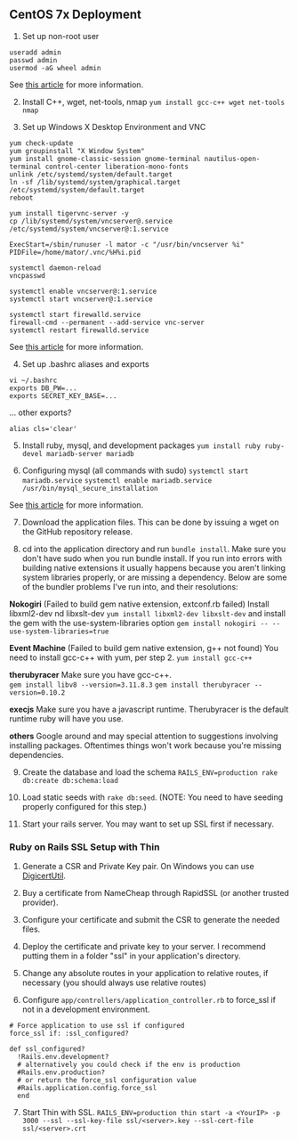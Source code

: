 ## CentOS 7x Deployment
1. Set up non-root user

```
useradd admin
passwd admin
usermod -aG wheel admin
```

See [this article](https://access.redhat.com/documentation/en-US/Red_Hat_Enterprise_Linux_OpenStack_Platform/2/html/Getting_Started_Guide/ch02s03.html) for more information.

2. Install C++, wget, net-tools, nmap
`yum install gcc-c++ wget net-tools nmap`

3. Set up Windows X Desktop Environment and VNC

```
yum check-update
yum groupinstall "X Window System"
yum install gnome-classic-session gnome-terminal nautilus-open-terminal control-center liberation-mono-fonts
unlink /etc/systemd/system/default.target
ln -sf /lib/systemd/system/graphical.target /etc/systemd/system/default.target
reboot

yum install tigervnc-server -y
cp /lib/systemd/system/vncserver@.service /etc/systemd/system/vncserver@:1.service

ExecStart=/sbin/runuser -l mator -c "/usr/bin/vncserver %i"
PIDFile=/home/mator/.vnc/%H%i.pid

systemctl daemon-reload
vncpasswd

systemctl enable vncserver@:1.service
systemctl start vncserver@:1.service

systemctl start firewalld.service
firewall-cmd --permanent --add-service vnc-server
systemctl restart firewalld.service
```

See [this article](http://www.krizna.com/centos/install-vnc-server-centos-7/) for more information.

4. Set up .bashrc aliases and exports

```
vi ~/.bashrc
exports DB_PW=...
exports SECRET_KEY_BASE=...
```

... other exports?

`alias cls='clear'`

5. Install ruby, mysql, and development packages
`yum install ruby ruby-devel mariadb-server mariadb`

6. Configuring mysql (all commands with sudo)
`systemctl start mariadb.service`
`systemctl enable mariadb.service`
`/usr/bin/mysql_secure_installation`

See [this article](https://support.rackspace.com/how-to/installing-mysql-server-on-centos/) for more information.

7. Download the application files.  This can be done by issuing a wget on the GitHub repository release.

8. cd into the application directory and run `bundle install`.  Make sure you don't have sudo when you run bundle install.
If you run into errors with building native extensions it usually happens because you aren't linking system libraries properly, or are missing a dependency.  Below are some of the bundler problems I've run into, and their resolutions:

**Nokogiri** (Failed to build gem native extension, extconf.rb failed)
Install libxml2-dev nd libxslt-dev
`yum install libxml2-dev libxslt-dev`
and install the gem with the use-system-libraries option
`gem install nokogiri -- --use-system-libraries=true`

**Event Machine** (Failed to build gem native extension, g++ not found)
You need to install gcc-c++ with yum, per step 2.
`yum install gcc-c++`

**therubyracer**
Make sure you have gcc-c++.  
`gem install libv8 --version=3.11.8.3`
`gem install therubyracer --version=0.10.2`

**execjs**
Make sure you have a javascript runtime.  Therubyracer is the default runtime ruby will have you use.

**others**
Google around and may special attention to suggestions involving installing packages.  Oftentimes things won't work because you're missing dependencies.

9. Create the database and load the schema
`RAILS_ENV=production rake db:create db:schema:load`

10. Load static seeds with `rake db:seed`.  (NOTE: You need to have seeding properly configured for this step.)

11. Start your rails server.  You may want to set up SSL first if necessary.


### Ruby on Rails SSL Setup with Thin
1. Generate a CSR and Private Key pair.  On Windows you can use [DigicertUtil](https://www.digicert.com/util/).

2. Buy a certificate from NameCheap through RapidSSL (or another trusted provider).

3. Configure your certificate and submit the CSR to generate the needed files.

4. Deploy the certificate and private key to your server.  I recommend putting them in a folder "ssl" in your application's directory.

5. Change any absolute routes in your application to relative routes, if necessary (you should always use relative routes)

6. Configure `app/controllers/application_controller.rb` to force_ssl if not in a development environment.

```
# Force application to use ssl if configured
force_ssl if: :ssl_configured?

def ssl_configured?
  !Rails.env.development?
  # alternatively you could check if the env is production
  #Rails.env.production?
  # or return the force_ssl configuration value
  #Rails.application.config.force_ssl
  end
```

7. Start Thin with SSL.
`RAILS_ENV=production thin start -a <YourIP> -p 3000 --ssl --ssl-key-file ssl/<server>.key --ssl-cert-file ssl/<server>.crt`
